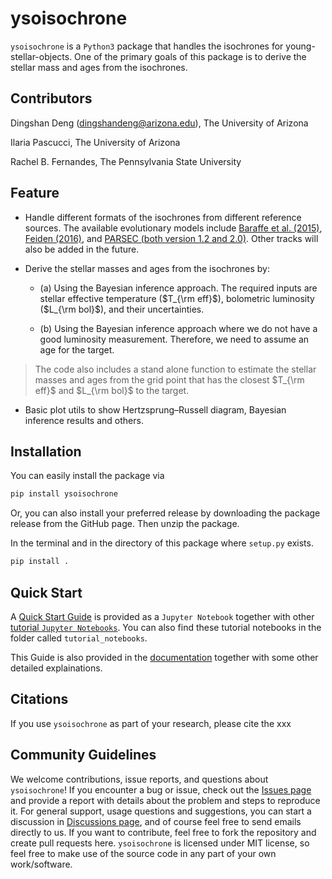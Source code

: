 # ysoisochrone

`ysoisochrone` is a `Python3` package that handles the isochrones for young-stellar-objects. One of the primary goals of this package is to derive the stellar mass and ages from the isochrones.

## Contributors

Dingshan Deng (dingshandeng@arizona.edu), The University of Arizona

Ilaria Pascucci, The University of Arizona

Rachel B. Fernandes, The Pennsylvania State University

## Feature 

- Handle different formats of the isochrones from different reference sources. The available evolutionary models include [Baraffe et al. (2015)](https://ui.adsabs.harvard.edu/abs/2015A%26A...577A..42B/abstract), [Feiden (2016)](https://ui.adsabs.harvard.edu/abs/2016A%26A...593A..99F/abstract), and [PARSEC (both version 1.2 and 2.0)](http://stev.oapd.inaf.it/PARSEC/index.html). Other tracks will also be added in the future.

- Derive the stellar masses and ages from the isochrones by:

	- (a) Using the Bayesian inference approach. The required inputs are stellar effective temperature ($T_{\rm eff}$), bolometric luminosity ($L_{\rm bol}$), and their uncertainties.
  
	- (b) Using the Bayesian inference approach where we do not have a good luminosity measurement. Therefore, we need to assume an age for the target.
	
> The code also includes a stand alone function to estimate the stellar masses and ages from the grid point that has the closest $T_{\rm eff}$ and $L_{\rm bol}$ to the target. 

- Basic plot utils to show Hertzsprung–Russell diagram, Bayesian inference results and others.

## Installation

You can easily install the package via

```bash
pip install ysoisochrone
```

Or, you can also install your preferred release by downloading the package release from the GitHub page. Then unzip the package.

In the terminal and in the directory of this package where `setup.py` exists.

```bash 
pip install .
```

## Quick Start

A [Quick Start Guide](https://github.com/DingshanDeng/ysoisochrone/blob/main/tutorial_notebooks/tutorial1_quick_start.ipynb) is provided as a `Jupyter Notebook` together with other [tutorial `Jupyter Notebooks`](https://github.com/DingshanDeng/ysoisochrone/tree/main/tutorial_notebooks). You can also find these tutorial notebooks in the folder called `tutorial_notebooks`.

This Guide is also provided in the [documentation](https://ysoisochrone.readthedocs.io/en/latest/index.html) together with some other detailed explainations.

## Citations
If you use `ysoisochrone` as part of your research, please cite the xxx

## Community Guidelines
We welcome contributions, issue reports, and questions about `ysoisochrone`! If you encounter a bug or issue, check out the [Issues page](https://github.com/DingshanDeng/ysoisochrone/issues) and provide a report with details about the problem and steps to reproduce it. For general support, usage questions and suggestions, you can start a discussion in [Discussions page](https://github.com/DingshanDeng/ysoisochrone/discussions), and of course feel free to send emails directly to us. If you want to contribute, feel free to fork the repository and create pull requests here. `ysoisochrone` is licensed under MIT license, so feel free to make use of the source code in any part of your own work/software.